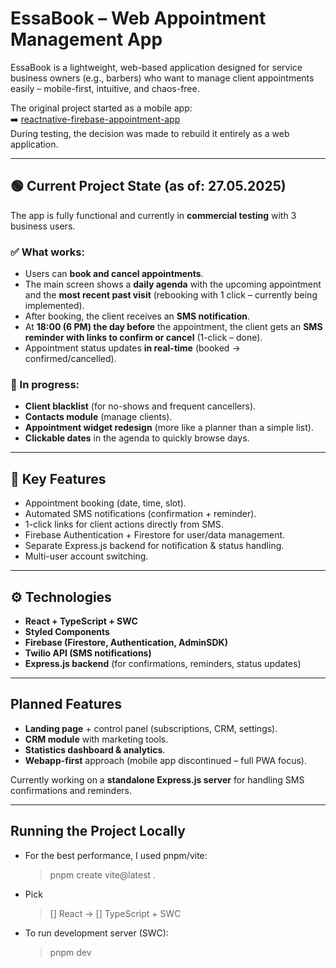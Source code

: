 # EssaBook – Web Appointment Management App

EssaBook is a lightweight, web-based application designed for service business owners (e.g., barbers) who want to manage client appointments easily – mobile-first, intuitive, and chaos-free.

The original project started as a mobile app:  
➡️ [reactnative-firebase-appointment-app](https://github.com/hustlehoff-dev/reactnative-firebase-appointment-app)  
During testing, the decision was made to rebuild it entirely as a web application.

---

## 🟢 Current Project State (as of: 27.05.2025)

The app is fully functional and currently in **commercial testing** with 3 business users.

### ✅ What works:

- Users can **book and cancel appointments**.
- The main screen shows a **daily agenda** with the upcoming appointment and the **most recent past visit** (rebooking with 1 click – currently being implemented).
- After booking, the client receives an **SMS notification**.
- At **18:00 (6 PM) the day before** the appointment, the client gets an **SMS reminder with links to confirm or cancel** (1-click – done).
- Appointment status updates **in real-time** (booked → confirmed/cancelled).

### 🔧 In progress:

- **Client blacklist** (for no-shows and frequent cancellers).
- **Contacts module** (manage clients).
- **Appointment widget redesign** (more like a planner than a simple list).
- **Clickable dates** in the agenda to quickly browse days.

---

## 🔑 Key Features

- Appointment booking (date, time, slot).
- Automated SMS notifications (confirmation + reminder).
- 1-click links for client actions directly from SMS.
- Firebase Authentication + Firestore for user/data management.
- Separate Express.js backend for notification & status handling.
- Multi-user account switching.

---

## ⚙️ Technologies

- **React + TypeScript + SWC**
- **Styled Components**
- **Firebase (Firestore, Authentication, AdminSDK)**
- **Twilio API (SMS notifications)**
- **Express.js backend** (for confirmations, reminders, status updates)

---

## Planned Features

- **Landing page** + control panel (subscriptions, CRM, settings).
- **CRM module** with marketing tools.
- **Statistics dashboard & analytics**.
- **Webapp-first** approach (mobile app discontinued – full PWA focus).

Currently working on a **standalone Express.js server** for handling SMS confirmations and reminders.

---

## Running the Project Locally

- For the best performance, I used pnpm/vite:

  > pnpm create vite@latest .

- Pick

  > [] React ->
  > [] TypeScript + SWC

- To run development server (SWC):
  > pnpm dev
